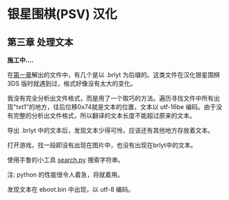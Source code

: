 # 银星围棋(PSV) 汉化
## 第三章 处理文本

**施工中....**

在[第一章](chapter_1.md)解出的文件中，有几个是以 .brlyt 为后缀的。这类文件在汉化银星围棋 3DS 版时就遇到过，格式好像没有太大的变化。

我没有完全分析出文件格式，而是用了一个取巧的方法。遍历寻找文件中所有出现"txt1"的地方，往后位移0x74就是文本的位置，文本以 utf-16be 编码。由于没有完整的分析出文件格式，所以翻译的文本长度不能超过原来的文本。

导出 .brlyt 中的文本后，发现文本少得可怜，应该还有其他地方存放着文本。

打开游戏，找一段即没有出现在图片中，也没有出现在brlyt中的文本。

使用手鲁的小工具 [search.py](../../libs/search.py) 搜索字符串。

注: python 的性能很令人着急，将就着用。

发现文本在 eboot.bin 中出现，以 utf-8 编码。